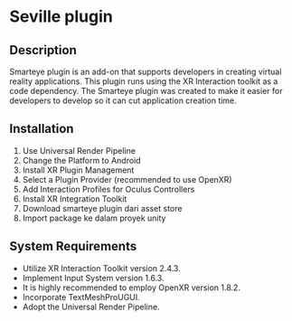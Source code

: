 # Seville plugin

## Description
Smarteye plugin is an add-on that supports developers in creating virtual reality applications. This plugin runs using the XR Interaction toolkit as a code dependency. The Smarteye plugin was created to make it easier for developers to develop so it can cut application creation time.

## Installation
1. Use Universal Render Pipeline
2. Change the Platform to Android
3. Install XR Plugin Management
4. Select a Plugin Provider (recommended to use OpenXR)
5. Add Interaction Profiles for Oculus Controllers
6. Install XR Integration Toolkit
7. Download smarteye plugin dari asset store
8. Import package ke dalam proyek unity

## System Requirements
- Utilize XR Interaction Toolkit version 2.4.3.
- Implement Input System version 1.6.3.
- It is highly recommended to employ OpenXR version 1.8.2.
- Incorporate TextMeshProUGUI.
- Adopt the Universal Render Pipeline.





